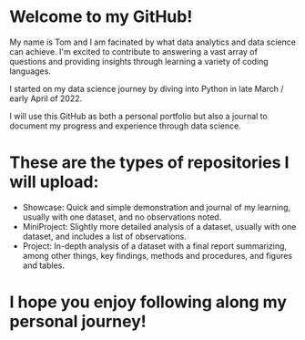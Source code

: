 # Welcome to my GitHub!

My name is Tom and I am facinated by what data analytics and data science can achieve. I'm excited to contribute to answering a vast array of questions and providing insights through 
learning a variety of coding languages.

I started on my data science journey by diving into Python in late March / early April of 2022.

I will use this GitHub as both a personal portfolio but also a journal to document my progress and experience through data science.

# These are the types of repositories I will upload:

- Showcase: Quick and simple demonstration and journal of my learning, usually with one dataset, and no observations noted.
- MiniProject: Slightly more detailed analysis of a dataset, usually with one dataset, and includes a list of observations.
- Project: In-depth analysis of a dataset with a final report summarizing, among other things, key findings, methods and procedures, and figures and tables.

# I hope you enjoy following along my personal journey!
<!---
tdyk9098/tdyk9098 is a ✨ special ✨ repository because its `README.md` (this file) appears on your GitHub profile.
You can click the Preview link to take a look at your changes.
--->
